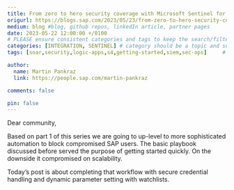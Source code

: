 ```yaml
---
title: From zero to hero security coverage with Microsoft Sentinel for your critical SAP security signals – Part 2
origurl: https://blogs.sap.com/2023/05/23/from-zero-to-hero-security-coverage-with-microsoft-sentinel-for-your-critical-sap-security-signals-part-2/
medium: blog #blog, github repos, linkedIn article, partner pages
date: 2023-05-22 12:00:00 +/0100
# PLEASE ensure consistent categories and tags to keep the search/filtering meaningful!
categories: [INTEGRATION, SENTINEL] # category should be a topic and sub-category primary product
tags: [soar,security,logic-apps,s4,getting-started,siem,sec-ops]     # TAG names should always be lowercase

author:
  name: Martin Pankraz
  link: https://people.sap.com/martin-pankraz

comments: false

pin: false
---
```

Dear community,

Based on part 1 of this series we are going to up-level to more sophisticated automation to block compromised SAP users. The basic playbook discussed before served the purpose of getting started quickly. On the downside it compromised on scalability.

Today’s post is about completing that workflow with secure credential handling and dynamic parameter setting with watchlists.
